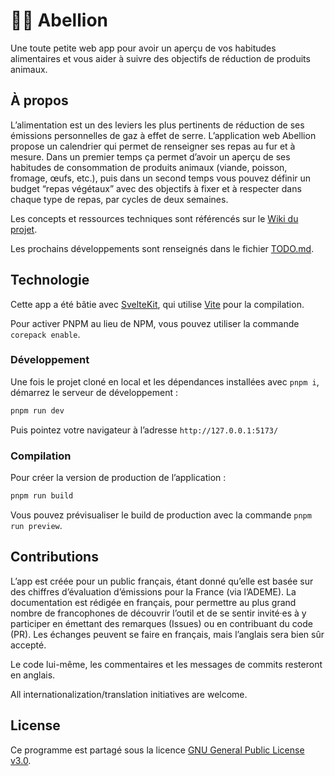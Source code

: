 # 🧑‍🌾 Abellion

Une toute petite web app pour avoir un aperçu de vos habitudes alimentaires et vous aider à suivre des objectifs de réduction de produits animaux.

## À propos

L’alimentation est un des leviers les plus pertinents de réduction de ses émissions personnelles de gaz à effet de serre. L’application web Abellion propose un calendrier qui permet de renseigner ses repas au fur et à mesure. Dans un premier temps ça permet d’avoir un aperçu de ses habitudes de consommation de produits animaux (viande, poisson, fromage, œufs, etc.), puis dans un second temps vous pouvez définir un budget “repas végétaux” avec des objectifs à fixer et à respecter dans chaque type de repas, par cycles de deux semaines.

Les concepts et ressources techniques sont référencés sur le [Wiki du projet](https://github.com/joachimesque/abellion/wiki).

Les prochains développements sont renseignés dans le fichier [TODO.md](TODO.md).

## Technologie

Cette app a été bâtie avec [SvelteKit](https://kit.svelte.dev/), qui utilise [Vite](https://vitejs.dev/) pour la compilation.

Pour activer PNPM au lieu de NPM, vous pouvez utiliser la commande `corepack enable`.

### Développement

Une fois le projet cloné en local et les dépendances installées avec `pnpm i`, démarrez le serveur de développement :

```bash
pnpm run dev
```

Puis pointez votre navigateur à l’adresse `http://127.0.0.1:5173/`

### Compilation

Pour créer la version de production de l’application :

```bash
pnpm run build
```

Vous pouvez prévisualiser le build de production avec la commande `pnpm run preview`.

## Contributions

L’app est créée pour un public français, étant donné qu’elle est basée sur des chiffres d’évaluation d’émissions pour la France (via l’ADEME). La documentation est rédigée en français, pour permettre au plus grand nombre de francophones de découvrir l’outil et de se sentir invité·es à y participer en émettant des remarques (Issues) ou en contribuant du code (PR). Les échanges peuvent se faire en français, mais l’anglais sera bien sûr accepté.

Le code lui-même, les commentaires et les messages de commits resteront en anglais.

All internationalization/translation initiatives are welcome.

## License

Ce programme est partagé sous la licence [GNU General Public License v3.0](https://choosealicense.com/licenses/gpl-3.0/).
